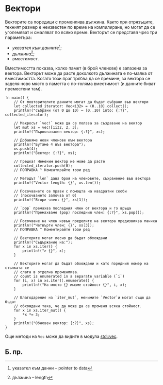 # Вектори

Векторите са поредици с променлива дължина. Както при отрязъците, техният
размер е неизвестен по време на компилиране, но могат да се уголемяват и
смаляват по всяко време. Векторът се представя чрез три параметъра:

- _указател към данните_[^pointer_to_data];
- _дължина_[^length];
- _вместимост_.


Вместимостта показва, колко памет (в брой членове) е запазена за вектора.
Векторът може да расте доколкото дължината е по-малка от вместимостта. Когато
този праг трябва да се премине, за вектора се заделя ново място в паметта с
по-голяма вместимост (и данните биват преместени там).

```rust,editable,ignore,mdbook-runnable
fn main() {
    // От повторителите данните могат да бъдат събрани във вектори
    let collected_iterator: Vec<i32> = (0..10).collect();
    println!("събрани (от 0 до 10) – (0..10) into: {:?}", collected_iterator);

    // Макросът `vec!` може да се ползва за създаване на вектор
    let mut xs = vec![1i32, 2, 3];
    println!("Първоначален вектор: {:?}", xs);

    // Добавяме нови членове към вектора
    println!("Бутаме 4 във вектора");
    xs.push(4);
    println!("Вектор: {:?}", xs);

    // Грешка! Неменим вектор не може да расте
    collected_iterator.push(0);
    // ПОПРАВКА ^ Коментирайте този ред

    // Методът `len` дава броя на членовете, съхранение във вектора
    println!("Vector length: {}", xs.len());

    // Посочването се прави с помощта на квадратни скоби
    // (посочването започва от 0)
    println!("Втори член: {}", xs[1]);

    // `pop` премахва последния член от вектора и го връща
    println!("Премахваме (pop) последния член: {:?}", xs.pop());

    // Посочване на член извън пределите на вектора предизвиква паника
    println!("Четвърти член: {}", xs[3]);
    // ПОПРАВКА ^ Коментирайте този ред

    // Векторите могат лесно да бъдат обхождани
    println!("Съдържание на:");
    for x in xs.iter() {
        println!("> {}", x);
    }

    // Векторите могат да бъдат обхождани и като поредния номер на стъпката се
    // слага в отделна променлива.
    // count is enumerated in a separate variable (`i`)
    for (i, x) in xs.iter().enumerate() {
        println!("На място {} имаме стойност {}", i, x);
    }

    // Благодарение на `iter_mut`, менимите `Vector`и могат също да бъдат
    // обхождани така, че да може да се променя всяка стойност.
    for x in xs.iter_mut() {
        *x *= 3;
    }
    println!("Обновен вектор: {:?}", xs);
}
```
 

Още методи на `Vec` може да видите  в модула [std::vec][vec].


## Б. пр.

[^pointer_to_data]: указател към данни – pointer to data

[^length]: дължина – length

[vec]: https://doc.rust-lang.org/std/vec/
